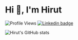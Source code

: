 # Hi 👋, I'm Hirut

![Profile Views](https://komarev.com/ghpvc/?username=hirutkifetew&label=Profile%20views&color=0e75b6&style=flat)
[![Linkedin badge](https://img.shields.io/badge/LinkedIn-0077B5?style=social&logo=linkedin)](https://www.linkedin.com/in/hirut-kifettew)

![Hirut's GitHub stats](https://github-readme-stats.vercel.app/api?username=hirutkifetew&show_icons=true&count_private=true&theme=dark)

